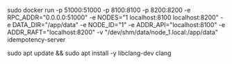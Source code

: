 sudo docker run -p 51000:51000 -p 8100:8100 -p 8200:8200 -e RPC_ADDR="0.0.0.0:51000" -e NODES="1 localhost:8100 localhost:8200" -e DATA_DIR="/app/data" -e NODE_ID="1" -e ADDR_API="localhost:8100" -e ADDR_RAFT="localhost:8200" -v "/dev/shm/data/node_1.local:/app/data" idempotency-server

sudo apt update && sudo apt install -y libclang-dev clang
